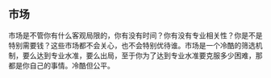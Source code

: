 ## 市场

市场是不管你有什么客观局限的，你有没有时间？你有没有专业相关性？你是不是特别需要钱？这些市场都不会关心，也不会特别优待谁。市场是一个冷酷的筛选机制，要么达到专业水准，要么出局，至于你为了达到专业水准要克服多少困难，那都是你自己的事情。冷酷但公平。
